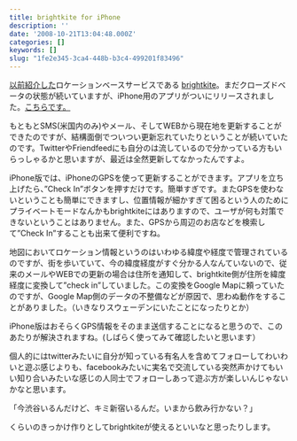 ```yaml
---
title: brightkite for iPhone
description: ''
date: '2008-10-21T13:04:48.000Z'
categories: []
keywords: []
slug: "1fe2e345-3ca4-448b-b3c4-499201f83496"
---
```

[以前紹介した](http://blog.qli.jp/2008/07/sns-brightkitec.html)ロケーションベースサービスである [brightkite](http://brightkite.com/)。まだクローズドベータの状態が続いていますが、iPhone用のアプリがついにリリースされました。[こちらです。](http://phobos.apple.com/WebObjects/MZStore.woa/wa/viewSoftware?id=294178808&mt=8)

もともとSMS(米国内のみ)やメール、そしてWEBから現在地を更新することができたのですが、結構面倒でついつい更新忘れていたりということが続いていたのです。TwitterやFriendfeedにも自分のは流しているので分かっている方もいらっしゃるかと思いますが、最近は全然更新してなかったんですよ。

iPhone版では、iPhoneのGPSを使って更新することができます。アプリを立ち上げたら、”Check In”ボタンを押すだけです。簡単すぎです。またGPSを使わないということも簡単にできますし、位置情報が細かすぎて困るという人のためにプライベートモードなんかもbrightkiteにはありますので、ユーザが何も対策できないということはありません。また、GPSから周辺のお店などを検索して”Check In”することも出来て便利ですね。

地図においてロケーション情報というのはいわゆる緯度や経度で管理されているのですが、街を歩いていて、今の緯度経度がすぐ分かる人なんていないので、従来のメールやWEBでの更新の場合は住所を通知して、brightkite側が住所を緯度経度に変換して”check in”していました。この変換をGoogle Mapに頼っていたのですが、Google Map側のデータの不整備などが原因で、思わぬ動作をすることがありました。（いきなりスウェーデンにいたことになったりとか）

iPhone版はおそらくGPS情報をそのまま送信することになると思うので、このあたりが解決されますね。(しばらく使ってみて確認したいと思います）

個人的にはtwitterみたいに自分が知っている有名人を含めてフォローしてわいわいと遊ぶ感じよりも、facebookみたいに実名で交流している突然声かけてもいい知り合いみたいな感じの人同士でフォローしあって遊ぶ方が楽しいんじゃないかなと思います。

「今渋谷いるんだけど、キミ新宿いるんだ。いまから飲み行かない？」

くらいのきっかけ作りとしてbrightkiteが使えるといいなと思ったりします。
